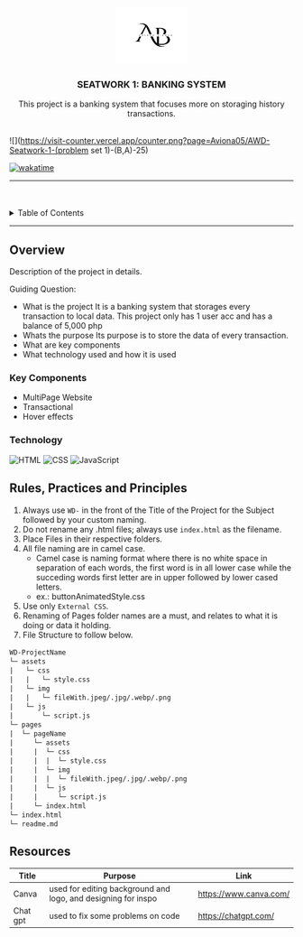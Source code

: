 <a name="readme-top">

<br/>

<br />
<div align="center">
  <a href="https://github.com/Aviona05">
  <!-- TODO: If you want to add logo or banner you can add it here -->
    <img src="./assets/img/AB.png" alt="" width="130" height="100">
  </a>
<!-- TODO: Change Title to the name of the title of your Project -->
  <h3 align="center">SEATWORK 1: BANKING SYSTEM</h3>
</div>
<!-- TODO: Make a short description -->
<div align="center">
 This project is a banking system that focuses more on storaging history transactions. 
</div>

<br />

<!-- TODO: Change the zyx-0314 into your github username  -->
<!-- TODO: Change the WD-Template-Project into the same name of your folder -->
![](https://visit-counter.vercel.app/counter.png?page=Aviona05/AWD-Seatwork-1-(problem set 1)-(B,A)-25)

[![wakatime](https://wakatime.com/badge/user/018f0316-294f-4b38-b869-a3201b1c8b64/project/2f03d831-a959-4487-a969-8cd4ddc7d0ef.svg)](https://wakatime.com/badge/user/018f0316-294f-4b38-b869-a3201b1c8b64/project/2f03d831-a959-4487-a969-8cd4ddc7d0ef)

---

<br />
<br />

<!-- TODO: If you want to add more layers for your readme -->
<details>
  <summary>Table of Contents</summary>
  <ol>
    <li>
      <a href="#overview">Overview</a>
      <ol>
        <li>
          <a href="#key-components">Key Components</a>
        </li>
        <li>
          <a href="#technology">Technology</a>
        </li>
      </ol>
    </li>
    <li>
      <a href="#rule,-practices-and-principles">Rules, Practices and Principles</a>
    </li>
    <li>
      <a href="#resources">Resources</a>
    </li>
  </ol>
</details>

---

## Overview

<!-- TODO: To be changed -->
<!-- The following are just sample -->
Description of the project in details.

Guiding Question:
- What is the project
It is a banking system that storages every transaction to local data. This project only has 1 user acc and has a balance of 5,000 php
- Whats the purpose
Its purpose is to store the data of every transaction.
- What are key components
- What technology used and how it is used

### Key Components
<!-- TODO: List of Key Components -->
<!-- The following are just sample -->
- MultiPage Website
- Transactional
- Hover effects

### Technology
<!-- TODO: List of Technology Used -->
![HTML](https://img.shields.io/badge/HTML-E34F26?style=for-the-badge&logo=html5&logoColor=white)
![CSS](https://img.shields.io/badge/CSS-1572B6?style=for-the-badge&logo=css3&logoColor=white)
![JavaScript](https://img.shields.io/badge/JavaScript-F7DF1E?style=for-the-badge&logo=javascript&logoColor=white)

## Rules, Practices and Principles
1. Always use `WD-` in the front of the Title of the Project for the Subject followed by your custom naming.
2. Do not rename any .html files; always use `index.html` as the filename.
3. Place Files in their respective folders.
4. All file naming are in camel case.
   - Camel case is naming format where there is no white space in separation of each words, the first word is in all lower case while the succeding words first letter are in upper followed by lower cased letters.
   - ex.: buttonAnimatedStyle.css
5. Use only `External CSS`.
6. Renaming of Pages folder names are a must, and relates to what it is doing or data it holding.
7. File Structure to follow below.

```
WD-ProjectName
└─ assets
|   └─ css
|   |   └─ style.css
|   └─ img
|   |   └─ fileWith.jpeg/.jpg/.webp/.png
|   └─ js
|       └─ script.js
└─ pages
|  └─ pageName
|     └─ assets
|     |  └─ css
|     |  |  └─ style.css
|     |  └─ img
|     |  |  └─ fileWith.jpeg/.jpg/.webp/.png
|     |  └─ js
|     |     └─ script.js
|     └─ index.html
└─ index.html
└─ readme.md
```

## Resources

<!-- TODO: Add References -->
| Title | Purpose | Link |
|-|-|-|
| Canva | used for editing background and logo, and designing for inspo | https://www.canva.com/|
| Chat gpt | used to fix some problems on code | https://chatgpt.com/|
